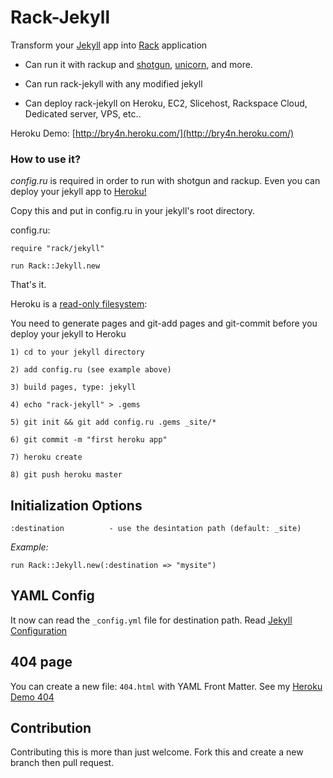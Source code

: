 Rack-Jekyll
===========

Transform your [Jekyll](http://github.com/mojombo/jekyll) app into [Rack](http://github.com/rack/rack) application

- Can run it with rackup and [shotgun](http://github.com/rtomakyo/shotgun), [unicorn](http://github.com/defunkt/unicorn), and more.

- Can run rack-jekyll with any modified jekyll

- Can deploy rack-jekyll on Heroku, EC2, Slicehost, Rackspace Cloud, Dedicated server, VPS, etc..


Heroku Demo: [http://bry4n.heroku.com/](http://bry4n.heroku.com/)

### How to use it?

*config.ru* is required in order to run with shotgun and rackup. Even you can deploy your jekyll app to [Heroku!](http://www.heroku.com/)

Copy this and put in config.ru in your jekyll's root directory.


config.ru:

    require "rack/jekyll"

    run Rack::Jekyll.new


That's it.


Heroku is a [read-only filesystem](http://docs.heroku.com/constraints#read-only-filesystem):

You need to generate pages and git-add pages and git-commit before you deploy your jekyll to Heroku

    1) cd to your jekyll directory

    2) add config.ru (see example above)
    
    3) build pages, type: jekyll
    
    4) echo "rack-jekyll" > .gems
    
    5) git init && git add config.ru .gems _site/*
    
    6) git commit -m "first heroku app"
    
    7) heroku create
    
    8) git push heroku master


## Initialization Options

    :destination          - use the desintation path (default: _site)


*Example:*

    run Rack::Jekyll.new(:destination => "mysite")


## YAML Config

It now can read the `_config.yml` file for destination path. Read [Jekyll Configuration](http://wiki.github.com/mojombo/jekyll/configuration)


## 404 page

You can create a new file: `404.html` with YAML Front Matter. See my [Heroku Demo 404](http://bry4n.heroku.com/show/me/404/)


## Contribution

Contributing this is more than just welcome. Fork this and create a new branch then pull request.